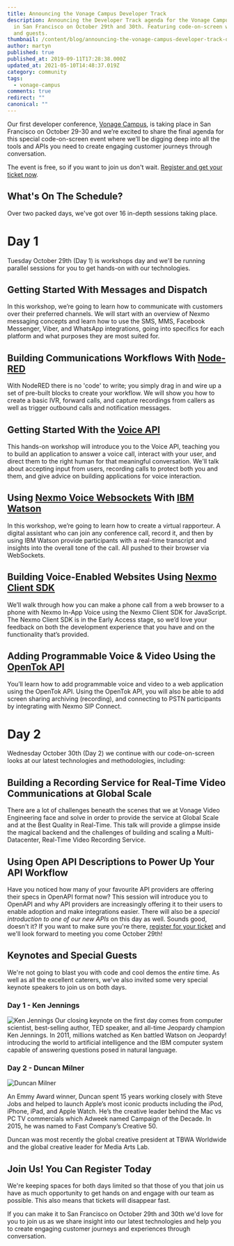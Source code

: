 ```yaml
---
title: Announcing the Vonage Campus Developer Track
description: Announcing the Developer Track agenda for the Vonage Campus event
  in San Francisco on October 29th and 30th. Featuring code-on-screen workshops
  and guests.
thumbnail: /content/blog/announcing-the-vonage-campus-developer-track-dr/campus.png
author: martyn
published: true
published_at: 2019-09-11T17:28:38.000Z
updated_at: 2021-05-10T14:48:37.019Z
category: community
tags:
  - vonage-campus
comments: true
redirect: ""
canonical: ""
---
```

Our first developer conference, [Vonage Campus](https://www.vonage.com/campus/#developers), is taking place in San Francisco on October 29-30 and we’re excited to share the final agenda for this special code-on-screen event where we’ll be digging deep into all the tools and APIs you need to create engaging customer journeys through conversation.

The event is free, so if you want to join us don't wait. [Register and get your ticket now](https://cvent.me/wB222).

## What's On The Schedule?

Over two packed days, we've got over 16 in-depth sessions taking place.

# Day 1

Tuesday October 29th (Day 1) is workshops day and we'll be running parallel sessions for you to get hands-on with our technologies.

## Getting Started With Messages and Dispatch

In this workshop, we’re going to learn how to communicate with customers over their preferred channels. We will start with an overview of Nexmo messaging concepts and learn how to use the SMS, MMS, Facebook Messenger, Viber, and WhatsApp integrations, going into specifics for each platform and what purposes they are most suited for.

## Building Communications Workflows With [Node-RED](https://www.nexmo.com/blog/tag/node-red)

With NodeRED there is no 'code' to write; you simply drag in and wire up a set of pre-built blocks to create your workflow. We will show you how to create a basic IVR, forward calls, and capture recordings from callers as well as trigger outbound calls and notification messages. 

## Getting Started With the [Voice API](https://developer.nexmo.com/voice/voice-api/overview)

This hands-on workshop will introduce you to the Voice API, teaching you to build an application to answer a voice call, interact with your user, and direct them to the right human for that meaningful conversation. We'll talk about accepting input from users, recording calls to protect both you and them, and give advice on building applications for voice interaction. 

## Using [Nexmo Voice Websockets](https://developer.nexmo.com/voice/voice-api/guides/websockets) With [IBM Watson](https://www.ibm.com/watson)

In this workshop, we’re going to learn how to create a virtual rapporteur. A digital assistant who can join any conference call, record it, and then by using IBM Watson provide participants with a real-time transcript and insights into the overall tone of the call. All pushed to their browser via WebSockets.

## Building Voice-Enabled Websites Using [Nexmo Client SDK](https://developer.nexmo.com/client-sdk/overview)

We’ll walk through how you can make a phone call from a web browser to a phone with Nexmo In-App Voice using the Nexmo Client SDK for JavaScript. The Nexmo Client SDK is in the Early Access stage, so we’d love your feedback on both the development experience that you have and on the functionality that’s provided.

## Adding Programmable Voice & Video Using the [OpenTok API](https://tokbox.com/developer/)

You’ll learn how to add programmable voice and video to a web application using the OpenTok API. Using the OpenTok API, you will also be able to add screen sharing archiving (recording), and connecting to PSTN participants by integrating with Nexmo SIP Connect.

# Day 2

Wednesday October 30th (Day 2) we continue with our code-on-screen looks at our latest technologies and methodologies, including:

## Building a Recording Service for Real-Time Video Communications at Global Scale

There are a lot of challenges beneath the scenes that we at Vonage Video Engineering face and solve in order to provide the service at Global Scale and at the Best Quality in Real-Time. This talk will provide a glimpse inside the magical backend and the challenges of building and scaling a Multi-Datacenter, Real-Time Video Recording Service. 

## Using Open API Descriptions to Power Up Your API Workflow

Have you noticed how many of your favourite API providers are offering their specs in OpenAPI format now? This session will introduce you to OpenAPI and why API providers are increasingly offering it to their users to enable adoption and make integrations easier. There will also be a *special introduction to one of our new APIs* on this day as well. Sounds good, doesn't it? If you want to make sure you're there, [register for your ticket](https://cvent.me/wB222) and we'll look forward to meeting you come October 29th!

## Keynotes and Special Guests

We're not going to blast you with code and cool demos the *entire* time. As well as all the excellent caterers, we've also invited some very special keynote speakers to join us on both days.

### Day 1 - Ken Jennings

![Ken Jennings](https://www.nexmo.com/wp-content/uploads/2019/09/ken_jennings.png)
Our closing keynote on the first day comes from computer scientist, best-selling author, TED speaker, and all-time Jeopardy champion Ken Jennings. In 2011, millions watched as Ken battled Watson on Jeopardy! introducing the world to artificial intelligence and the IBM computer system capable of answering questions posed in natural language.

### Day 2 - Duncan Milner

![Duncan Milner](https://www.nexmo.com/wp-content/uploads/2019/09/duncan_milner.png)

An Emmy Award winner, Duncan spent 15 years working closely with Steve Jobs and helped to launch Apple’s most iconic products including the iPod, iPhone, iPad, and Apple Watch. He’s the creative leader behind the Mac vs PC TV commercials which Adweek named Campaign of the Decade. In 2015, he was named to Fast Company’s Creative 50. 

Duncan was most recently the global creative president at TBWA Worldwide and the global creative leader for Media Arts Lab.

## Join Us! You Can Register Today

We're keeping spaces for both days limited so that those of you that join us have as much opportunity to get hands on and engage with our team as possible. This also means that tickets will disappear fast.

If you can make it to San Francisco on October 29th and 30th we'd love for you to join us as we share insight into our latest technologies and help you to create engaging customer journeys and experiences through conversation.